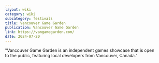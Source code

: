 ```yaml
---
layout: wiki
category: wiki
subcategory: festivals
title: Vancouver Game Garden
publication: Vancouver Game Garden
link: https://vangamegarden.com/
date: 2024-07-20
---
```


"Vancouver Game Garden is an independent games showcase that is open to the public, featuring local developers from Vancouver, Canada."
